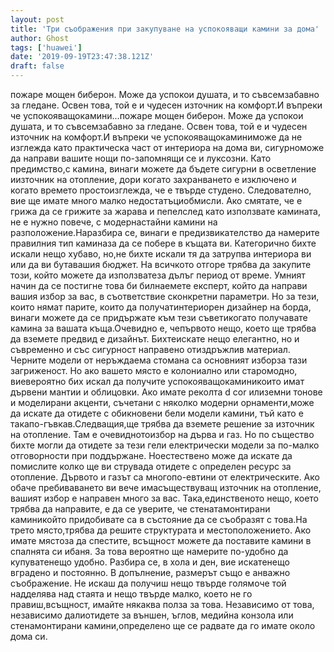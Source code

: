 ```yaml
---
layout: post
title: 'Три съображения при закупуване на успокояващи камини за дома'
author: Ghost
tags: ['huawei']
date: '2019-09-19T23:47:38.121Z'
draft: false
---
```


пожаре мощен биберон. Може да успокои душата, и то съвсемзабавно за гледане. Освен това, той е и чудесен източник на комфорт.И въпреки че успокояващокамини...пожаре мощен биберон. Може да успокои душата, и то съвсемзабавно за гледане. Освен това, той е и чудесен източник на комфорт.И въпреки че успокояващокаминиможе да не изглежда като практическа част от интериора на дома ви, сигурноможе да направи вашите нощи по-запомнящи се и луксозни. Като предимство,с камина, винаги можете да бъдете сигурни в осветление иизточник на отопление, дори когато захранването е изключено и когато времето простоизглежда, че е твърде студено. Следователно, вие ще имате много малко недостатъциобмисли. Ако смятате, че е грижа да се грижите за жарава и пепелслед като използвате камината, не е нужно повече, с модернастайни камини на разположение.Наразбира се, винаги е предизвикателство да намерите правилния тип каминаза да се побере в къщата ви. Категорично бихте искали нещо хубаво, но,не бихте искали тя да затрупва интериора ви или да ви бутавашия бюджет. На всичкото отгоре трябва да закупите този, който можете да използватеза дълъг период от време. Умният начин да се постигне това би билнаемете експерт, който да направи вашия избор за вас, в съответствие сконкретни параметри. Но за тези, които нямат парите, които да получатинтериорен дизайнер на борда, винаги можете да се придържате към тези съветикогато получавате камина за вашата къща.Очевидно е, чепървото нещо, което ще трябва да вземете предвид е дизайнът. Бихтеискате нещо елегантно, но и съвременно и със сигурност направено отиздръжлив материал. Черните модели от неръждаема стомана са основният изборза тази загриженост. Но ако вашето място е колониално или старомодно, виевероятно бих искал да получите успокояващокаминикоито имат дървени мантии и облицовки. Ако имате реколта d cor илиземни тонове и моделирани акценти, съчетани с няколко модерни орнаменти,може да искате да отидете с обикновени бели модели камини, тъй като е такапо-гъвкав.Следващия,ще трябва да вземете решение за източник на отопление. Там е очевиднотоизбор на дърва и газ. Но по същество бихте могли да отидете за тези гели електрически модели за по-малко отговорности при поддържане. Ноестествено може да искате да помислите колко ще ви струвада отидете с определен ресурс за отопление. Дървото и газът са многопо-евтини от електрическите. Ако обаче пребиваването ви вече имасъществуващ източник на отопление, вашият избор е направен много за вас. Така,единственото нещо, което трябва да направите, е да се уверите, че стенатамонтирани каминикойто придобивате са в състояние да се съобразят с това.На трето място,трябва да решите структурата и местоположението. Ако имате мястоза да спестите, всъщност можете да поставите камини в спалнята си ибаня. За това вероятно ще намерите по-удобно да купуватенещо удобно. Разбира се, в хола и ден, вие искатенещо вградено и постоянно. В допълнение, размерът също е анважно съображение. Не искаш да получиш нещо твърде голямоче той надделява над стаята и нещо твърде малко, което не го правиш,всъщност, имайте някаква полза за това. Независимо от това, независимо далиотидете за външен, ъглов, медийна конзола или стенамонтирани камини,определено ще се радвате да го имате около дома си.
